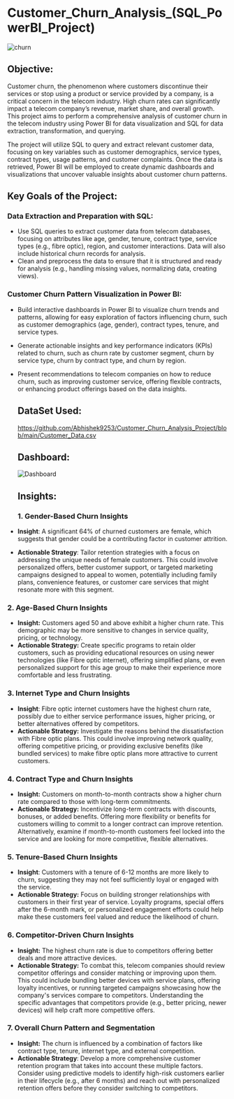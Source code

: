# Customer_Churn_Analysis_(SQL_PowerBI_Project)
![churn](https://github.com/user-attachments/assets/9da663f1-d777-4ab8-89d6-80f00a091f6b)
## Objective:
Customer churn, the phenomenon where customers discontinue their services or stop using a product or service provided by a company, is a critical concern in the telecom industry. High churn rates can significantly impact a telecom company’s revenue, market share, and overall growth. This project aims to perform a comprehensive analysis of customer churn in the telecom industry using Power BI for data visualization and SQL for data extraction, transformation, and querying.

The project will utilize SQL to query and extract relevant customer data, focusing on key variables such as customer demographics, service types, contract types, usage patterns, and customer complaints. Once the data is retrieved, Power BI will be employed to create dynamic dashboards and visualizations that uncover valuable insights about customer churn patterns.

## Key Goals of the Project:
### Data Extraction and Preparation with SQL:
- Use SQL queries to extract customer data from telecom databases, focusing on attributes like age, gender, tenure, contract type, service types (e.g., fibre optic), region, and customer interactions. Data will also include historical churn records for analysis.
- Clean and preprocess the data to ensure that it is structured and ready for analysis (e.g., handling missing values, normalizing data, creating views).

### Customer Churn Pattern Visualization in Power BI:
- Build interactive dashboards in Power BI to visualize churn trends and patterns, allowing for easy exploration of factors influencing churn, such as customer demographics (age, gender), contract types, tenure, and service types.
- Generate actionable insights and key performance indicators (KPIs) related to churn, such as churn rate by customer segment, churn by service type, churn by contract type, and churn by region.
- Present recommendations to telecom companies on how to reduce churn, such as improving customer service, offering flexible contracts, or enhancing product offerings based on the data insights.

  ## DataSet Used:
  https://github.com/Abhishek9253/Customer_Churn_Analysis_Project/blob/main/Customer_Data.csv

  ## Dashboard:
  ![Dashboard](https://github.com/user-attachments/assets/fe60e1ba-ff8e-40bb-bbc8-277784b8b4fd)

  ## Insights:
  ### 1. Gender-Based Churn Insights
- **Insight**: A significant 64% of churned customers are female, which suggests that gender could be a contributing factor in customer attrition.
- **Actionable Strategy**: Tailor retention strategies with a focus on addressing the unique needs of female customers. This could involve personalized offers, better customer support, or targeted marketing campaigns designed to appeal to women, potentially including family plans, convenience features, or customer care services that might resonate more with this segment.

### 2. Age-Based Churn Insights
- **Insight:** Customers aged 50 and above exhibit a higher churn rate. This demographic may be more sensitive to changes in service quality, pricing, or technology.
- **Actionable Strategy:** Create specific programs to retain older customers, such as providing educational resources on using newer technologies (like Fibre optic internet), offering simplified plans, or even personalized support for this age group to make their experience more comfortable and less frustrating.

### 3. Internet Type and Churn Insights
- **Insight**: Fibre optic internet customers have the highest churn rate, possibly due to either service performance issues, higher pricing, or better alternatives offered by competitors.
- **Actionable Strategy:** Investigate the reasons behind the dissatisfaction with Fibre optic plans. This could involve improving network quality, offering competitive pricing, or providing exclusive benefits (like bundled services) to make fibre optic plans more attractive to current customers.

### 4. Contract Type and Churn Insights
- **Insight:** Customers on month-to-month contracts show a higher churn rate compared to those with long-term commitments.
- **Actionable Strategy:** Incentivize long-term contracts with discounts, bonuses, or added benefits. Offering more flexibility or benefits for customers willing to commit to a longer contract can improve retention. Alternatively, examine if month-to-month customers feel locked into the service and are looking for more competitive, flexible alternatives.

### 5. Tenure-Based Churn Insights
- **Insight**: Customers with a tenure of 6-12 months are more likely to churn, suggesting they may not feel sufficiently loyal or engaged with the service.
- **Actionable Strategy:** Focus on building stronger relationships with customers in their first year of service. Loyalty programs, special offers after the 6-month mark, or personalized engagement efforts could help make these customers feel valued and reduce the likelihood of churn.

### 6. Competitor-Driven Churn Insights
- **Insight:** The highest churn rate is due to competitors offering better deals and more attractive devices.
- **Actionable Strategy:** To combat this, telecom companies should review competitor offerings and consider matching or improving upon them. This could include bundling better devices with service plans, offering loyalty incentives, or running targeted campaigns showcasing how the company's services compare to competitors. Understanding the specific advantages that competitors provide (e.g., better pricing, newer devices) will help craft more competitive offers.

### 7. Overall Churn Pattern and Segmentation
- **Insight:** The churn is influenced by a combination of factors like contract type, tenure, internet type, and external competition.
- **Actionable Strategy**: Develop a more comprehensive customer retention program that takes into account these multiple factors. Consider using predictive models to identify high-risk customers earlier in their lifecycle (e.g., after 6 months) and reach out with personalized retention offers before they consider switching to competitors.
  

